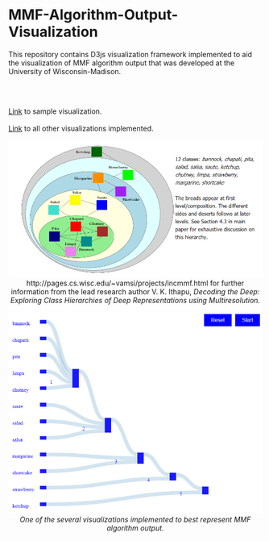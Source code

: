 # MMF-Algorithm-Output-Visualization 

This repository contains D3js visualization framework implemented to aid 
the visualization of MMF algorithm output that was developed at the University of Wisconsin-Madison.

<br>
<br>

[Link](https://bl.ocks.org/ajmistu/4dda2877068de61c1297d39c995b54aa) to sample visualization.
<br>
<br>
[Link](https://bl.ocks.org/ajmistu) to all other visualizations implemented.

<p align="center">
  <img src="https://github.com/ajmengistu/MMF-Algorithm-Output-Visualization/blob/master/hierarchy.png">
  
 <br>
  http://pages.cs.wisc.edu/~vamsi/projects/incmmf.html for further information from the lead research author V. K. Ithapu, <i>Decoding   the Deep: Exploring Class Hierarchies of Deep Representations using Multiresolution<i>.
  <br>
  
  <img src="https://github.com/ajmengistu/MMF-Algorithm-Output-Visualization/blob/master/sample.png">
  
  <br>
  One of the several visualizations implemented to best represent MMF algorithm output.
<p>
